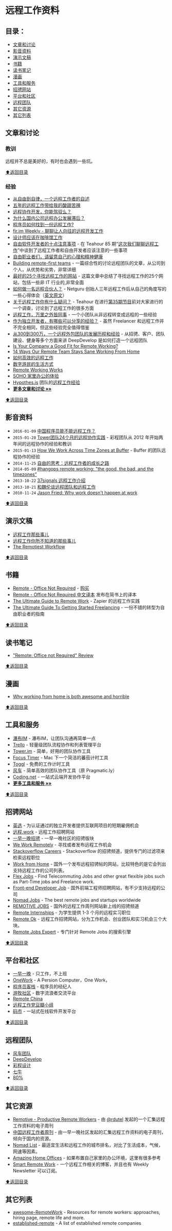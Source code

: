 # 远程工作资料

## <a name="toc"></a>目录：

- [文章和讨论](#文章和讨论)
- [影音资料](#影音资料)
- [演示文稿](#演示文稿)
- [书籍](#书籍)
- [读书笔记](#读书笔记)
- [漫画](#漫画)
- [工具和服务](#工具和服务)
- [招骋网站](#招骋网站)
- [平台和社区](#平台和社区)
- [远程团队](#远程团队)
- [其它资源](#其它资源)
- [其它列表](#其它列表)

## 文章和讨论

### 教训

远程并不总是美好的，有时也会遇到一些坑。

[⬆︎返回目录](#toc)

### 经验

- [从自由到自律，一个远程工作者的自述](https://www.v2ex.com/t/301743)
- [五年的远程工作带给我的酸甜苦辣](http://www.ifanr.com/646923)
- [远程协作开发，你能驾驭么？](http://mp.weixin.qq.com/s?__biz=MjM5ODQ2MDIyMA==&mid=2650712459&idx=1&sn=5843a04a5a585f67fe6ff8f9b3c039a5#wechat_redirect)
- [为什么国内公司远程办公发展滞后？](https://www.zhihu.com/question/47284405)
- [程序员如何找到一份远程工作?](https://www.zhihu.com/question/21547626)
- [fir.im Weekly - 聊聊让人向往的远程开发工作](https://gold.xitu.io/entry/5779ef492e958a22d8b3f5e8)
- [设计师应该在咖啡馆工作](http://blog.163.com/dillon_yue/blog/static/242926066201411804958354)
- [自由软件开发者的十点注意事项](https://blog.ashchan.com/archive/2016/06/26/ten-things-freelancer-should-know/) - 在 Teahour 85 期“[这次我们聊聊远程工作](http://teahour.fm/2016/06/11/all-about-remote-working.html)”中谈到了远程工作者和自由开发者应该注意的一些事项
- [自由职业者们，请留意自己的心理和精神健康](http://www.littledew.com/2551)
- [Building remote-first teams](https://medium.com/@fox/building-remote-first-teams-a98bf8581db#.id986fwhl) - 一篇综合性的讨论远程团队的文章，从公司到个人，从优势和劣势，非常详细
- [最好的25个寻找远程工作的网站](http://blog.techbay.club/post/zui-hao-de-25ge-xun-zhao-yuan-cheng-gong-zuo-de-wang-zhan) - 这篇文章中总结了寻找远程工作的25个网站，包括一些非 IT 行业的,非常全面
- [如何做一名远程合伙人？](http://www.36kr.com/p/205768.html) - Netguru 创始人三年远程工作后从自己的角度写的一些心得体会（[英文原文](https://netguru.co/blog/being-a-remote-founder)）
- [关于远程工作你有什么疑问？](https://ruby-china.org/topics/14758) - Teahour 在进行[第35期节目](http://teahour.fm/2013/10/21/talking-remote-work-with-allen-wei.html)前对大家进行的一个调查，讨论到了远程工作的很多方面
- [远程工作，万里之外皆同事](http://www.jianshu.com/p/6bccfde32ed8) - 一个小团队从非远程转变成远程的一些经验
- [作为独立开发者，有哪些可以分享的经验？](http://zhi.hu/6UOH) - 虽然 Freelancer 和远程工作并不完全相同，但这些经验完全值得借鉴
- [从300到300万，一个远程外包团队的发展历程和经验](http://yizaoyiwan.com/discussion/79) - 从招骋、客户、团队建设、健身等多个方面来讲 DeepDevelop 是如何打造一个远程团队
- [Is Your Company a Good Fit for Remote Working?](http://www.whereismyceo.com/2014/10/is-your-company-a-good-fit-for-remote-working/)
- [14 Ways Our Remote Team Stays Sane Working From Home](https://www.groovehq.com/blog/staying-sane-working-solo)
- [如何高效的远程工作](http://yizaoyiwan.com/discussion/72/)
- [数字游民的生活方式](http://yizaoyiwan.com/discussion/46/)
- [Remote Working Works](http://www.infoq.com/cn/articles/remote-working-works)
- [SOHO 家里办公的体验](http://yafeilee.me/blogs/5357caa16c69344c0c0b0000)
- [Hypothes.is](https://twitter.com/hypothes_is) 团队的[远程工作经验](https://github.com/lenazun/working-remotely/blob/master/ideas.md)
- [**更多文章和讨论 »»**](articles.md)

[⬆︎返回目录](#toc)

## 影音资料

- `2016-01-09` [中国程序员能不能远程工作？](http://v.qq.com/x/page/b0180ahqmw4.html)
- `2015-01-28` [Tower团队24个月的远程协作实践](http://www.infoq.com/cn/presentations/tower-team-24-months-remote-collaborative-practice) - 彩程团队从 2012 年开始两年间的远程协作的经验和教训
- `2015-01-13` [How We Work Across Time Zones at Buffer](https://www.youtube.com/watch?v=TwOD0lAgTbo) - Buffer 的团队远程协作的经验
- `2014-11-25` [自由的思考：远程工作者的成长之路](http://teahour.fm/2014/11/25/thoughts-about-remote-life.html)
- `2014-05-09` [#hangops remote working: "the good, the bad, and the timezones"](http://www.youtube.com/watch?v=xMxQRUrbttY&feature=youtu.be)
- `2013-10-22` [37signals 远程工作介绍](http://v.youku.com/v_show/id_XNjI1MzQzNTg0.html)
- `2013-10-21` [和魏伦谈远程团队和远程工作](http://teahour.fm/2013/10/21/talking-remote-work-with-allen-wei.html)
- `2010-11-24` [Jason Fried: Why work doesn't happen at work](http://www.youtube.com/watch?feature=player_embedded&v=5XD2kNopsUs)

[⬆︎返回目录](#toc)

## 演示文稿

- [远程工作那些事儿](https://speakerdeck.com/yorzi/yuan-cheng-gong-zuo-na-xie-shi-er)
- [远程工作你所不知道的那些事儿](http://vdisk.weibo.com/s/zby-x0TZj2PEy/1378093426)
- [The Remotiest Workflow](https://lislis.de/talks/remotiest/)

[⬆︎返回目录](#toc)

## 书籍

- [Remote - Office Not Required](http://37signals.com/remote) - [购买](http://www.amazon.com/Remote-Office-Not-Required/dp/0804137501)
- [Remote - Office Not Required 中文译本](http://jianshu.io/notebooks/41672/latest) 发布在简书上的译本
- [The Ultimate Guide to Remote Work](https://zapier.com/learn/the-ultimate-guide-to-remote-working/) - Zapier 的远程工作实践
- [The Ultimate Guide To Getting Started Freelancing](http://skillcrush.com/2015/05/28/ultimate-guide-to-freelancing/) - 一份不错的转型为自由职业者的指南

[⬆︎返回目录](#toc)

## 读书笔记

- ["Remote: Office not Required" Review](http://robertgreiner.com/2013/11/remote-office-not-required-review/)

[⬆︎返回目录](#toc)

## 漫画

- [Why working from home is both awesome and horrible](http://theoatmeal.com/comics/working_home)

[⬆︎返回目录](#toc)

## 工具和服务

- [瀑布IM](https://beta.pubu.im/) - 瀑布IM，让团队沟通再简单一点
- [Trello](https://trello.com/) - 轻量级团队流程协作和列表管理平台
- [Tower.im](https://tower.im/) - 简单，好用的团队协作工具
- [Focus Timer](http://goo.gl/607XJa) - Mac 下一个简洁的蕃茄计时工具
- [Toggl](https://toggl.com/) - 免费的工作计时工具
- [风车](https://fengche.co/) - 简单高效的团队协作工具（原 Pragmatic.ly）
- [Coding.net](https://coding.net) - 一站式云端开发协作平台
- [**更多工具和服务 »»**](tools.md)

[⬆︎返回目录](#toc)

## 招骋网站

- [英选](http://www.linktion.cn) - 为认证通过的独立开发者提供互联网项目的短期雇佣机会
- [远程.work](http://yuancheng.work/) - 远程工作招聘网站
- [一早一晚招骋](http://yizaoyiwan.com/categories/employer) - 一早一晚社区的招骋版块
- [We Work Remotely](https://weworkremotely.com/) - 寻找或者发布远程工作机会
- [Stackoverflow Careers](http://careers.stackoverflow.com/jobs?allowsremote=true) - Stackoverflow 的招骋频道，提供专门的过滤项来检索远程职位
- [Work from Home](https://www.wfh.io/) - 国外一个发布远程招骋帖的网站，比较特色的是它会列出支持远程工作的公司列表。
- [Flex Jobs](http://www.flexjobs.com/) - Find Telecommuting Jobs and other great flexible jobs such as Part-Time jobs and Freelance work.
- [Front-end Developer Job](http://frontenddeveloperjob.com/) - 国外前端工程师招聘网站，有不少支持远程的公司
- [Nomad Jobs](http://nomadjobs.io/) - The best remote jobs and startups worldwide
- [REMOTIVE JOBS](http://jobs.remotive.io/) - 国外的远程工作周刊网站新上线的招骋频道
- [Remote Internships](http://www.internships.com/virtual) - 为学生提供 1-3 个月的远程实习职位
- [Remote Ok](http://remoteok.io) - 远程工作招骋网站，分为工作机会、创业团队和实习机会三个大块。
- [Remote Jobs Expert](https://www.remotejobsexpert.com) - 专门针对 Remote Jobs 的搜索引擎

[⬆︎返回目录](#toc)

## 平台和社区

- [一早一晚](http://yizaoyiwan.com/) - 只工作，不上班
- [OneWork](http://www.apcow.com) - A Persion Computer，One Work，
- [程序员客栈](http://www.proginn.com) - 程序员的经纪人
- [游牧社区](https://youmu.io) - 数字流浪者交流平台
- [Remote China](http://remotechina.xyz/)
- [远程工作党豆瓣小组](https://www.douban.com/group/freejobs/)
- [码市](https://mart.coding.net) - 一站式在线软件开发平台

[⬆︎返回目录](#toc)

## 远程团队

- [风车团队](https://fengcheco.com/about)
- [DeepDevelop](http://deepdevelop.com/)
- [彩程设计](https://tower.im/about_us)
- [七牛](http://www.qiniu.com/about)
- [80%](https://www.80percent.io/)

[⬆︎返回目录](#toc)

## 其它资源

- [Remotive - Productive Remote Workers](https://remoteworking.curated.co/) - 由 [@rdutel](https://twitter.com/rdutel) 发起的一个汇集远程工作资料的电子周刊
- [中囯远程工作者周刊](http://us9.campaign-archive2.com/home/?u=bf24ece349027eafe49db8c4f&id=b06f733ed4) - 由一早一晚社区发起的汇集远程工作资料的电子周刊，倾向于国内的资源。
- [Nomad List](http://nomadlist.io/) - 最适宜生活和远程工作的城市排名，对比了生活成本，气候，网速等因素。
- [Amazing Home Offices](https://www.pinterest.com/workshifting/amazing-home-preoffices/) - 如果布置自己家里的办公环境，这里有很多参考
- [Smart Remote Work](http://www.smartremotework.com/) - 一个远程工作相关的博客，并且也有 Weekly Newsletter 可以订阅。

[⬆︎返回目录](#toc)

## 其它列表

- [awesome-RemoteWork](https://github.com/hugo53/awesome-RemoteWork) - Resources for remote workers: approaches, hiring page, remote life and more.
- [established-remote](https://github.com/yanirs/established-remote) - A list of established remote companies
